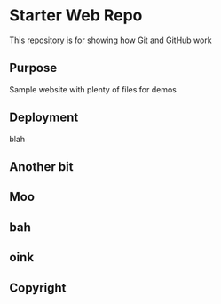 # Starter Web Repo

This repository is for showing how Git and GitHub work

## Purpose

Sample website with plenty of files for demos

## Deployment

blah

## Another bit

## Moo

## bah

## oink

## Copyright
